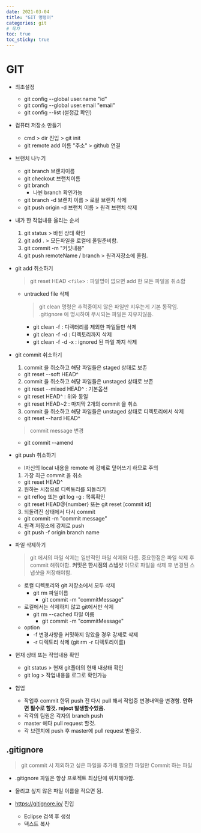 ```yaml
---
date: 2021-03-04
title: "GIT 명령어"
categories: git
# 목차
toc: true  
toc_sticky: true 
---
```


# GIT
- 최초설정
  - git config --global user.name "id"
  - git config --global user.email "email"
  - git config --list (설정값 확인)
- 컴퓨터 저장소 만들기
  - cmd > dir 진입 > git init
  - git remote add 이름 "주소" > github 연결
- 브랜치 나누기
  - git branch 브랜치이름
  - git checkout 브랜치이름
  - git branch
    - 나뉜 branch 확인가능
  - git branch -d 브랜치 이름 > 로컬 브랜치 삭제
  - git push origin -d 브랜치 이름 > 원격 브랜치 삭제


- 내가 한 작업내용 올리는 순서
  1. git status > 바뀐 상태 확인
  2. git add . > 모든파일을 로컬에 올릴준비함.
  3. git commit -m "커밋내용"
  4. git push remoteName / branch > 원격저장소에 올림.


- git add 취소하기
  > git reset HEAD <`file`> : 파일명이 없으면 add 한 모든 파일을 취소함
  - untracked file 삭제
    > git clean 명령은 추적중이지 않은 파일만 지우는게 기본 동작임. .gitignore 에 명시하여 무시되는 파일은 지우지않음.
    - git clean -f : 디렉터리를 제외한 파일들만 삭제
    - git clean -f -d : 디렉토리까지 삭제
    - git clean -f -d -x : ignored 된 파일 까지 삭제


- git commit 취소하기
  1. commit 을 취소하고 해당 파일들은 staged 상태로 보존
    - git reset --soft HEAD^
  2. commit 을 취소하고 해당 파일들은 unstaged 상태로 보존
    - git reset --mixed HEAD^ : 기본옵션
    - git reset HEAD^ : 위와 동일
    - git reset HEAD~2 : 마지막 2개의 commit 을 취소
  3. commit 을 취소하고 해당 파일들은 unstaged 상태로 디렉토리에서 삭제
    - git reset --hard HEAD^
  > commit message 변경
    - git commit --amend


- git push 취소하기
  - l자신의 local 내용을 remote 에 강제로 덮어쓰기 하므로 주의
  1. 가장 최근 commit 을 취소
    - git reset HEAD^
  2. 원하는 시점으로 디렉토리를 되돌리기
    - git reflog 또는 git log -g : 목록확인
    - git reset HEAD@{number} 또는 git reset [commit id]
  3. 되돌려진 상태에서 다시 commit
    - git commit -m "commit message"
  4. 원격 저장소에 강제로 push
    - git push -f origin branch name 


- 파일 삭제하기
  > git 에서의 파일 삭제는 일반적인 파일 삭제와 다름. 중요한점은 파일 삭제 후 commit 해줘야함.  **커밋은 한시점의 스냅샷** 이므로 파일을 삭제 후 변경된 스냅샷을 저장해야함.
  * 로컬 디렉토리와 git 저장소에서 모두 삭제
    - git rm 파일이름
      - git commit -m "commitMessage"
  * 로컬에서는 삭제하지 않고 git에서만 삭제
    - git rm --cached 파일 이름
      - git commit -m "commitMessage"
  - option
    - -f 변경사항을 커밋하지 않았을 경우 강제로 삭제
    - -r 디렉토리 삭제 (git rm -r 디렉토리이름)

- 현재 상태 또는 작업내용 확인
  - git status > 현재 git폴더의 현재 내상태 확인
  - git log > 작업내용을 로그로 확인가능

- 협업
  - 작업후 commit 한뒤 push 전 다시 pull 해서 작업중 변경내역을 변경함. 
    **안하면 필수로 할것. reject 발생할수있음.**
  - 각각의 팀원은 각자의 branch push
  - master 에다 pull request 할것.
  - 각 브랜치에 push 후 master에 pull request 받을것.

## .gitignore
> git commit 시 제외하고 싶은 파일을 추가해 필요한 파일만 Commit 하는 파일
- .gitignore 파일은 항상 프로젝트 최상단에 위치해야함.
- 올리고 싶지 않은 파일 이름을 적으면 됨.

- https://gitignore.io/ 진입
  - Eclipse 검색 후 생성
  - 텍스트 복사